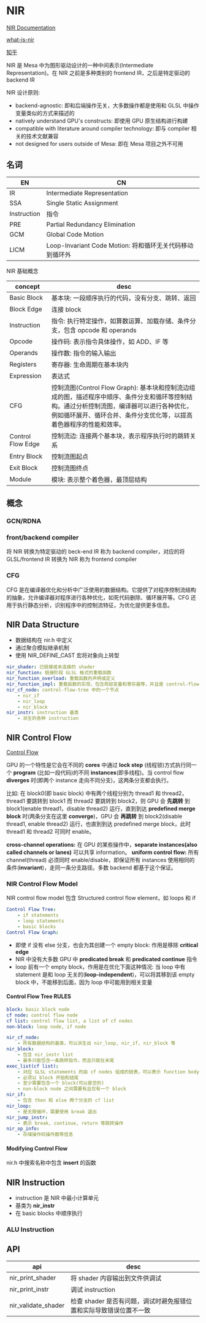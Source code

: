 
# NIR

[NIR Documentation](https://people.freedesktop.org/~cwabbott0/nir-docs/index.html)

[what-is-nir](https://people.freedesktop.org/~cwabbott0/nir-docs/intro.html#what-is-nir)

[知乎](https://zhuanlan.zhihu.com/p/679966416)

NIR 是 Mesa 中为图形驱动设计的一种中间表示(Intermediate Representation)。在 NIR 之前是多种类别的 frontend IR，之后是特定驱动的 backend IR

NIR 设计原则:

* backend-agnostic: 即和后端操作无关，大多数操作都是使用和 GLSL 中操作变量类似的方式来描述的
* natively understand GPU's constructs: 即使用 GPU 原生结构进行构建
* compatible with literature around compiler technology: 即与 compiler 相关的技术文献兼容
* not designed for users outside of Mesa: 即在 Mesa 项目之外不可用

## 名词

|EN |CN
|- |-
|IR             |Intermediate Representation
|SSA            |Single Static Assignment
|Instruction    |指令
|PRE            |Partial Redundancy Elimination
|GCM            |Global Code Motion
|LICM           |Loop-Invariant Code Motion: 将和循环无关代码移动到循环外

NIR 基础概念

|concept |desc
|- |-
|Basic Block    |基本块: 一段顺序执行的代码，没有分支、跳转、返回
|Block Edge     |连接 block
|Instruction    |指令: 执行特定操作，如算数运算、加载存储、条件分支，包含 opcode 和 operands
|Opcode         |操作码: 表示指令具体操作，如 ADD、IF 等
|Operands       |操作数: 指令的输入输出
|Registers      |寄存器: 生命周期在基本块内
|Expression     |表达式
|CFG            |控制流图(Control Flow Graph): 基本块和控制流边组成的图，描述程序中顺序、条件分支和循环等控制结构。通过分析控制流图，编译器可以进行各种优化，例如循环展开、循环合并、条件分支优化等，以提高着色器程序的性能和效率。
|Control Flow Edge|控制流边: 连接两个基本块，表示程序执行时的跳转关系
|Entry Block    |控制流图起点
|Exit Block     |控制流图终点
|Module         |模块: 表示整个着色器，最顶层结构

## 概念

### GCN/RDNA

### front/backend compiler

将 NIR 转换为特定驱动的 beck-end IR 称为 backend compiler，对应的将 GLSL/frontend IR 转换为 NIR 称为 frontend compiler

### CFG

CFG 是在编译器优化和分析中广泛使用的数据结构。它提供了对程序控制流结构的抽象，允许编译器对程序进行各种优化，如死代码删除、循环展开等。CFG 还用于执行静态分析，识别程序中的控制流特征，为优化提供更多信息。

## NIR Data Structure

* 数据结构在 nir.h 中定义
* 通过聚合模拟继承机制
* 使用 NIR_DEFINE_CAST 宏将对象向上转型

```yaml
nir_shader: 已链接或未连接的 shader
nir_function: 链接阶段 GLSL 格式的重载函数
nir_function_overload: 重载函数的声明或定义
nir_function_impl: 重载函数的实现，包含局部变量和寄存器等，并且是 control-flow-tree 的根节点
nir_cf_node: control-flow-tree 中的一个节点
    - nir_if
    - nir_loop
    - nir_block
nir_instr: instruction 基类
    - 派生的各种 instruction
```

## NIR Control Flow

[Control Flow](https://people.freedesktop.org/~cwabbott0/nir-docs/control_flow.html)

GPU 的一个特性是它会在不同的 **cores** 中通过 **lock step** (线程锁)方式执行同一个 **program** (比如一段代码)的不同 **instances**(即多线程)。当 control flow **diverges** 时(即两个 instance 走向不同分支)，这两条分支都会执行。

比如: 在 block0(即 basic block) 中有两个线程分别为 thread1 和 thread2，thread1 要跳转到 block1 而 thread2 要跳转到 block2，则 GPU 会 **先跳转** 到 block1(enable thread1，disable thread2) 运行，直到到达 **predefined merge block** 时(两条分支在这里 **converge**)，GPU 会 **再跳转** 到 block2(disable thread1, enable thread2) 运行，也直到到达 predefined merge block，此时 thread1 和 thread2 可同时 enable。

**cross-channel operations:** 在 GPU 的某些操作中，**separate instances(also called channels or lanes)** 可以共享 information。
**uniform control flow:** 所有 channel(thread) 必须同时 enable/disable，即保证所有 instances 使用相同的条件(**invariant**)，走同一条分支路径。多数 backend 都基于这个保证。

### NIR Control Flow Model

NIR control flow model 包含 Structured control flow element，如 loops 和 if

```yml
Control Flow Tree:
    - if statements
    - loop statements
    - basic blocks
Control Flow Graph:
```

* 即使 if 没有 else 分支，也会为其创建一个 empty block: 作用是移除 **critical edge**
* NIR 中没有大多数 GPU 中 **predicated break** 和 **predicated continue** 指令
* loop 前有一个 empty block，作用是在优化下面这种情况: 当 loop 中有 statement 是和 loop 无关的(**loop-independent**)，可以将其移到该 empty block 中，不能移到后面，因为 loop 中可能用到相关变量

#### Control Flow Tree RULES

```yml
block: basic block node
cf node: control flow node
cf list: control flow list, a list of cf nodes
non-block: loop node, if node
```

```yml
nir_cf_node:
    - 所有数据结构的基类，可以派生出 nir_loop, nir_if, nir_block 等
nir_block:
    - 包含 nir_instr list
    - 最多只能包含一条跳转指令，而且只能在末尾
exec_list(cf list):
    - 对应 GLSL statements 的由 cf nodes 组成的链表，可以表示 function body, if/loop statements
    - 必须以 block 开始和结尾
    - 至少需要包含一个 block(可以是空的)
    - non-block node 之间需要有且仅有一个 block
nir_if:
    - 包含 then 和 else 两个分支的 cf list
nir_loop:
    - 是无限循环，需要使用 break 退出
nir_jump_instr:
    - 表示 break, continue, return 等跳转操作
nir_op_info:
    - 存储操作码操作数等信息
```

#### Modifying Control Flow

nir.h 中搜索名称中包含 **insert** 的函数

## NIR Instruction

* instruction 是 NIR 中最小计算单元
* 基类为 **nir_instr**
* 在 basic blocks 中顺序执行

### ALU Instruction

## API

|api |desc
|- |-
|nir_print_shader       |将 shader 内容输出到文件供调试
|nir_print_instr        |调试 instruction
|nir_validate_shader    |检查 shader 是否有问题，调试时避免报错位置和实际导致错误位置不一致
